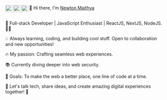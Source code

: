 👋 Hi there, I'm [Newton Maithya](https://newtonmathias.com/)
<a href="https://twitter.com/n3wton__">
  <img align="left" alt="n3wton__ | Twitter" width="22px" src="https://cdn2.iconfinder.com/data/icons/social-media-2285/512/1_Twitter3_colored_svg-512.png" />
</a>
<a href="https://www.linkedin.com/in/abelmasila">
  <img align="left" alt="Newton's LinkedIN" width="22px" src="https://cdn2.iconfinder.com/data/icons/social-media-2285/512/1_Linkedin_unofficial_colored_svg-512.png" />
</a>
<a href="https://www.upwork.com/freelancers/newtonm3">
  <img align="left" alt="Newton's upwork" width="22px" src="https://cdn.iconfinder.com/stored_data/1253818/128/png?token=1694441108-bZ3Ursjv2Iqagn7xgIk0zbfYGHid44xTK%2FoRwhOWboU%3D" />
</a>
<br />
<br />

🚀 Full-stack Developer | JavaScript Enthusiast | ReactJS, NextJS, NodeJS.🧙‍♂️

💡 Always learning, coding, and building cool stuff. Open to collaboration and new opportunities!

🔥 My passion: Crafting seamless web experiences.

📚 Currently diving deeper into web security.

🎯 Goals: To make the web a better place, one line of code at a time.

💬 Let's talk tech, share ideas, and create amazing digital experiences together! 🌟
